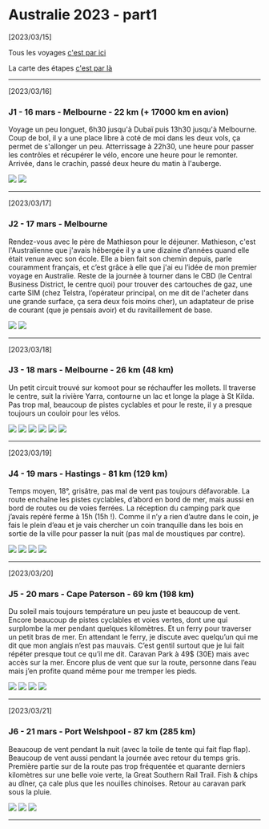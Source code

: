 # Australie 2023 - part1

[2023/03/15]

Tous les voyages [c'est par ici](https://gilles-arcas.blogspot.com/2020/09/home_31.html)

La carte des étapes [c'est par là](https://gilles-arcas.travelmap.net/)
______
[2023/03/16]

### J1 - 16 mars - Melbourne - 22 km (+ 17000 km en avion)

Voyage un peu longuet, 6h30 jusqu'à Dubaï puis 13h30 jusqu'à Melbourne. Coup de bol, il y a une place libre à coté de moi dans les deux vols, ça permet de s'allonger un peu. Atterrissage à 22h30, une heure pour passer les contrôles et récupérer le vélo, encore une heure pour le remonter. Arrivée, dans le crachin, passé deux heure du matin à l'auberge.

![](IMG_20230316_133237.jpg)
![](IMG_20230316_143030.jpg)
______
[2023/03/17]

### J2 - 17 mars - Melbourne

Rendez-vous avec le père de Mathieson pour le déjeuner. Mathieson, c'est l'Australienne que j'avais hébergée il y a une dizaine d’années quand elle était venue avec son école. Elle a bien fait son chemin depuis, parle couramment français, et c’est grâce à elle que j'ai eu l’idée de mon premier voyage en Australie. Reste de la journée à tourner dans le CBD (le Central Business District, le centre quoi) pour trouver des cartouches de gaz, une carte SIM (chez Telstra, l’opérateur principal, on me dit de l'acheter dans une grande surface, ça sera deux fois moins cher), un adaptateur de prise de courant (que je pensais avoir) et du ravitaillement de base.

![](IMG_20230317_124026.jpg)
![](IMG_20230317_160425.jpg)
______
[2023/03/18]

### J3 - 18 mars - Melbourne - 26 km (48 km)

Un petit circuit trouvé sur komoot pour se réchauffer les mollets. Il traverse le centre, suit la rivière Yarra, contourne un lac et longe la plage à St Kilda. Pas trop mal, beaucoup de pistes cyclables et pour le reste, il y a presque toujours un couloir pour les vélos.

![](circuit-melbourne.png)
![](IMG_20230318_135221.jpg)
![](IMG_20230318_143802.jpg)
![](IMG_20230318_144313.jpg)
![](IMG_20230318_152820.jpg)
![](IMG_20230318_175131.jpg)
______
[2023/03/19]

### J4 - 19 mars - Hastings - 81 km (129 km)

Temps moyen, 18°, grisâtre, pas mal de vent pas toujours défavorable. La route enchaîne les pistes cyclables, d’abord en bord de mer, mais aussi en bord de routes ou de voies ferrées. La réception du camping park que j’avais repéré ferme à 15h (15h !). Comme il n’y a rien d’autre dans le coin, je fais le plein d’eau et je vais chercher un coin tranquille dans les bois en sortie de la ville pour passer la nuit (pas mal de moustiques par contre).

![](IMG_20230319_110919.jpg)
![](IMG_20230319_113117.jpg)
![](IMG_20230319_163609.jpg)
![](IMG_20230319_164048.jpg)
______
[2023/03/20]

### J5 - 20 mars - Cape Paterson - 69 km (198 km)

Du soleil mais toujours température un peu juste et beaucoup de vent. Encore beaucoup de pistes cyclables et voies vertes, dont une qui surplombe la mer pendant quelques kilomètres. Et un ferry pour traverser un petit bras de mer. En attendant le ferry, je discute avec quelqu’un qui me dit que mon anglais n’est pas mauvais. C’est gentil surtout que je lui fait répéter presque tout ce qu’il me dit. Caravan Park à 49$ (30E) mais avec accès sur la mer. Encore plus de vent que sur la route, personne dans l’eau mais j’en profite quand même pour me tremper les pieds.

![](IMG_20230320_104702.jpg)
![](IMG_20230320_112459.jpg)
![](IMG_20230320_132148.jpg)
![](IMG_20230320_181622.jpg)
______
[2023/03/21]

### J6 - 21 mars - Port Welshpool - 87 km (285 km)

Beaucoup de vent pendant la nuit (avec la toile de tente qui fait flap flap). Beaucoup de vent aussi pendant la journée avec retour du temps gris. Première partie sur de la route pas trop fréquentée et quarante derniers kilomètres sur une belle voie verte, la Great Southern Rail Trail. Fish & chips au dîner, ça cale plus que les nouilles chinoises. Retour au caravan park sous la pluie. 

![](IMG_20230321_102709.jpg)
![](IMG_20230321_142213.jpg)
![](IMG_20230321_144913.jpg)
______
